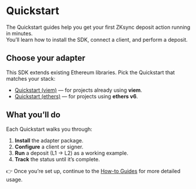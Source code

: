 # Quickstart

The Quickstart guides help you get your first ZKsync deposit action running in minutes.  
You’ll learn how to install the SDK, connect a client, and perform a deposit.

## Choose your adapter

This SDK extends existing Ethereum libraries. Pick the Quickstart that matches your stack:

- [Quickstart (viem)](viem.md) — for projects already using **viem**.
- [Quickstart (ethers)](ethers.md) — for projects using **ethers v6**.

## What you’ll do

Each Quickstart walks you through:

1. **Install** the adapter package.
2. **Configure** a client or signer.
3. **Run** a deposit (L1 → L2) as a working example.
4. **Track** the status until it’s complete.

👉 Once you’re set up, continue to the [How-to Guides](../guides/index.md) for more detailed usage.
